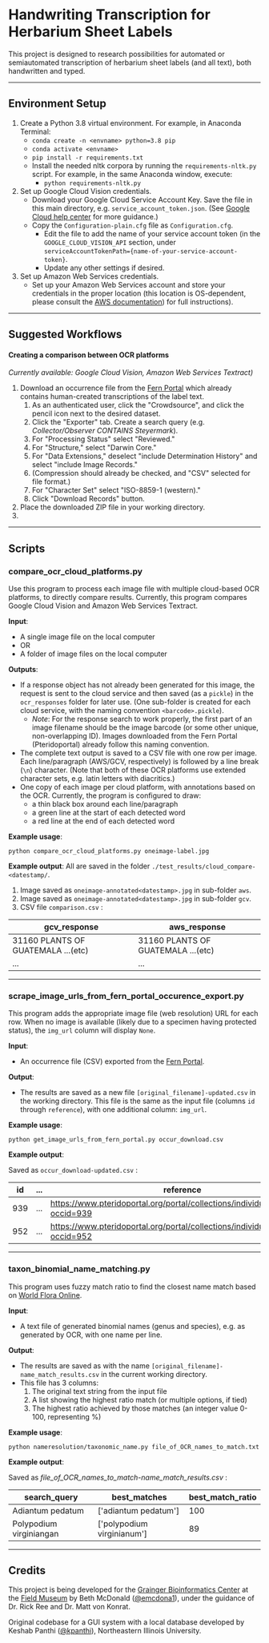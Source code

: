 # Handwriting Transcription for Herbarium Sheet Labels 

This project is designed to research possibilities for automated or semiautomated transcription of herbarium sheet labels (and all text), both handwritten and typed.
___
## Environment Setup
1. Create a Python 3.8 virtual environment. For example, in Anaconda Terminal:
    - `conda create -n <envname> python=3.8 pip`
    - `conda activate <envname>`
    - `pip install -r requirements.txt`
    - Install the needed nltk corpora by running the `requirements-nltk.py` script. For example, in the same Anaconda window, execute:
        - `python requirements-nltk.py`
2. Set up Google Cloud Vision credentials.
    - Download your Google Cloud Service Account Key. Save the file in this main directory, e.g. `service_account_token.json`. (See [Google Cloud help center](https://cloud.google.com/docs/authentication/production#cloud-console) for more guidance.)
    - Copy the `Configuration-plain.cfg` file as `Configuration.cfg`.
        - Edit the file to add the name of your service account token (in the `GOOGLE_CLOUD_VISION_API` section, under `serviceAccountTokenPath={name-of-your-service-account-token}`.
        - Update any other settings if desired.
3. Set up Amazon Web Services credentials.
    - Set up your Amazon Web Services account and store your credentials in the proper location
      (this location is OS-dependent, please consult the 
      [AWS documentation](https://docs.aws.amazon.com/textract/latest/dg/setup-awscli-sdk.html))
      for full instructions).

___
## Suggested Workflows

#### Creating a comparison between OCR platforms
*Currently available: Google Cloud Vision, Amazon Web Services Textract)*

1. Download an occurrence file from the [Fern Portal](https://pteridoportal.org/) which 
   already contains human-created transcriptions of the label text.
   1. As an authenticated user, click the "Crowdsource", and 
       click the pencil icon next to the desired dataset.
   1. Click the "Exporter" tab. Create a search query (e.g. 
       *Collector/Observer CONTAINS Steyermark*). 
   1. For "Processing Status" select "Reviewed."
   1. For "Structure," select "Darwin Core."
   1. For "Data Extensions," deselect "include Determination History"
      and select "include Image Records."
   1. (Compression should already be checked, and "CSV" selected for file format.)
   1. For "Character Set" select "ISO-8859-1 (western)."
   1. Click "Download Records" button.
1. Place the downloaded ZIP file in your working directory.
1. 
    


---
## Scripts

### compare_ocr_cloud_platforms.py
Use this program to process each image file with multiple cloud-based OCR platforms, to directly compare results.
Currently, this program compares Google Cloud Vision and Amazon Web Services Textract.

**Input**:
- A single image file on the local computer
- OR
- A folder of image files on the local computer

**Outputs**:
- If a response object has not already been generated for this image, the request is sent to the 
  cloud service and then saved (as a `pickle`) in the `ocr_responses` folder for later use.
  (One sub-folder is created for each cloud service, with the naming convention `<barcode>.pickle`).
    - *Note*: For the response search to work properly, the first part of an image filename should be
      the image barcode (or some other unique, non-overlapping ID).
      Images downloaded from the Fern Portal (Pteridoportal) already follow this naming convention.
- The complete text output is saved to a CSV file with one row per image. 
   Each line/paragraph (AWS/GCV, respectively) is followed by a line break (`\n`) character.
   (Note that both of these OCR platforms use extended character sets, e.g. latin letters with diacritics.)
- One copy of each image per cloud platform, with annotations based on the OCR. Currently, the program
   is configured to draw:
   - a thin black box around each line/paragraph
   - a green line at the start of each detected word
   - a red line at the end of each detected word

**Example usage**:

`python compare_ocr_cloud_platforms.py oneimage-label.jpg`

**Example output**:
All are saved in the folder `./test_results/cloud_compare-<datestamp/`.
1. Image saved as `oneimage-annotated<datestamp>.jpg` in sub-folder `aws`.
2. Image saved as `oneimage-annotated<datestamp>.jpg` in sub-folder `gcv`.
3. CSV file `comparison.csv` :

| gcv_response                       | aws_response                       |
| -----------------------------------|----------------------------------- |
| 31160 PLANTS OF GUATEMALA ...(etc) | 31160 PLANTS OF GUATEMALA ...(etc) |
| ...                                | ...                                |

---
### scrape_image_urls_from_fern_portal_occurence_export.py
This program adds the appropriate image file (web resolution) URL for each row.  When no image is available
(likely due to a specimen having protected status), the `img_url` column will display `None`.

**Input**:
- An occurrence file (CSV) exported from the [Fern Portal](https://pteridoportal.org/).

**Output**:
- The results are saved as a new file `[original_filename]-updated.csv` in the working directory. 
  This file is the same as the input file (columns `id` through `reference`), with one additional 
  column: `img_url`. 

**Example usage**:


`python get_image_urls_from_fern_portal.py occur_download.csv`


**Example output**:

Saved as `occur_download-updated.csv` :
  
| id  | ... | reference                                                                       | img_url                                                         |
|-----|-----|---------------------------------------------------------------------------------|-----------------------------------------------------------------|
| 939 | ... | https://www.pteridoportal.org/portal/collections/individual/index.php?occid=939 | http://fm-digital-assets.fieldmuseum.org/1112/912/C0611042F.jpg |
| 952 | ... | https://www.pteridoportal.org/portal/collections/individual/index.php?occid=952 | None                                                            |

---
### taxon_binomial_name_matching.py
This program uses fuzzy match ratio to find the closest name match based on
[World Flora Online](http://www.worldfloraonline.org/downloadData).
 
**Input**:
- A text file of generated binomial names (genus and species), e.g. as generated by OCR,
  with one name per line.

**Output**:
- The results are saved as with the name `[original_filename]-name_match_results.csv` in the
  current working directory. 
- This file has 3 columns:
    1. The original text string from the input file
    1. A list showing the highest ratio match (or multiple options, if tied)
    1. The highest ratio achieved by those matches (an integer value 0-100, representing %)

**Example usage**:

`python nameresolution/taxonomic_name.py file_of_OCR_names_to_match.txt`


**Example output**:

Saved as *file_of_OCR_names_to_match-name_match_results.csv* :
     
| search_query            | best_matches               | best_match_ratio |
|-------------------------|----------------------------|------------------|
| Adiantum pedatum        | ['adiantum pedatum']       | 100              |
| Polypodium virginiangan | ['polypodium virginianum'] | 89               |

___

## Credits
This project is being developed for the
[Grainger Bioinformatics Center](https://sites.google.com/fieldmuseum.org/bioinformatics/home) at
the [Field Museum](https://www.fieldmuseum.org/) by Beth McDonald ([@emcdona1](https://github.com/emcdona1)),
under the guidance of Dr. Rick Ree and Dr. Matt von Konrat.

Original codebase for a GUI system with a local database developed by 
Keshab Panthi ([@kpanthi](https://github.com/kpanthi)), Northeastern Illinois University.